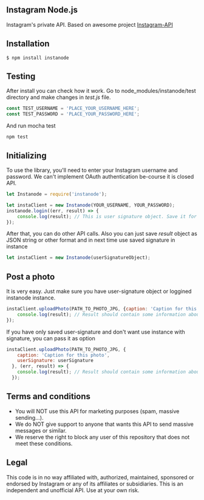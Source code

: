 ## Instagram Node.js
Instagram's private API.
Based on awesome project [Instagram-API](https://github.com/mgp25/Instagram-API)

## Installation

    $ npm install instanode

## Testing

After install you can check how it work. Go to node_modules/instanode/test directory and make changes in *test.js* file.

```javascript
const TEST_USERNAME = 'PLACE_YOUR_USERNAME_HERE'; 
const TEST_PASSWORD = 'PLACE_YOUR_PASSWORD_HERE';
```

And run mocha test

    npm test

## Initializing

To use the library, you'll need to enter your Instagram username and password. We can't implement OAuth 
authentication be-course it is closed API.

```javascript
let Instanode = require('instanode');

let instaClient = new Instanode(YOUR_USERNAME, YOUR_PASSWORD);
instanode.login((err, result) => {
    console.log(result); // This is user signature object. Save it for next use without additional login
});
```
    
After that, you can do other API calls.
Also you can just save *result* object as JSON string or other format and in next time use saved signature in instance

```javascript
let instaClient = new Instanode(userSignatureObject);
```

## Post a photo

It is very easy. Just make sure you have user-signature object or loggined instanode instance.
  
```javascript
instaClient.uploadPhoto(PATH_TO_PHOTO_JPG, {caption: 'Caption for this photo'}, (err, result) => {
    console.log(result); // Result should contain some information about new photo
});
```

If you have only saved user-signature and don't want use instance with signature, you can pass it as option

```javascript
instaClient.uploadPhoto(PATH_TO_PHOTO_JPG, {
    caption: 'Caption for this photo',
    userSignature: userSignature
  }, (err, result) => {
    console.log(result); // Result should contain some information about new photo
  });
```

## Terms and conditions
- You will NOT use this API for marketing purposes (spam, massive sending...).
- We do NOT give support to anyone that wants this API to send massive messages or similar.
- We reserve the right to block any user of this repository that does not meet these conditions.

## Legal
This code is in no way affiliated with, authorized, maintained, sponsored or endorsed by Instagram 
or any of its affiliates or subsidiaries. This is an independent and unofficial API. Use at your own risk.